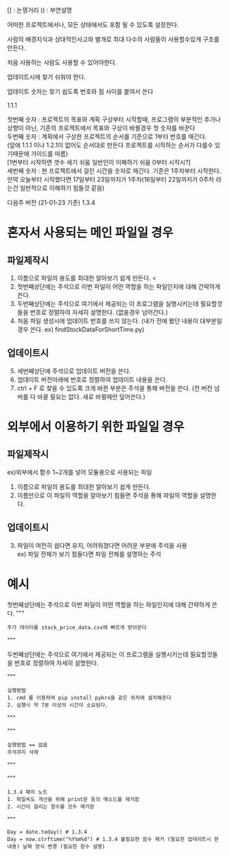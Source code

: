 [] : 논쟁거리 
() : 부연설명

어떠한 프로젝트에서나, 모든 상태에서도 포함 될 수 있도록 설정한다. 

사람의 배경지식과 상대적인사고와 별개로 최대 다수의 사람들이 사용할수있게 구조를 만든다.

처음 사용하는 사람도 사용할 수 있어야한다.

업데이트시에 찾기 쉬워야 한다. 

업데이트 숫자는 찾기 쉽도록 번호와 점 사이를 붙여서 쓴다

1.1.1

첫번째 숫자 : 프로젝트의 목표와 계획 구상부터 시작할때, 프로그램의 부분적인 추가나 상향이 아닌, 기존의 프로젝트에서 목표와 구상이 바뀔경우 첫 숫자를 바꾼다 <br>
두번째 숫자 : 계획에서 구상한 프로젝트의 순서를 기준으로 1부터 번호를 매긴다. <br>
(앞에 1.1.1 이나 1.2.1이 없어도 순서대로 만든다 프로젝트를 시작하는 순서가 다를수 있기때문에 가이드를 따름)<br>
[1번부터 시작하면 갯수 세기 쉬움 일반인이 이해하기 쉬움 0부터 시작시?]<br>
세번째 숫자 : 현 프로젝트에서 걸린 시간을 숫자로 매긴다. 기준은 1주차부터 시작한다.<br>
만약 오늘부터 시작했다면 17일부터 23일까지가 1주차(16일부터 22일까지가 0주차 라는건 일반적으로 이해하기 힘들것 같음)<br>

다음주 버전 (21-01-23 기준)
1.3.4

# 혼자서 사용되는 메인 파일일 경우
## 파일제작시
1. 이름으로 파일의 용도를 최대한 알아보기 쉽게 만든다. <
2. 첫번째상단에는 주석으로 이번 파일이 어떤 역할을 하는 파일인지에 대해 간략하게 쓴다.
3. 두번째상단에는 주석으로 여기에서 제공되는 이 프로그램을 실행시키는데 필요할것들을 번호로 정렬하여 자세히 설명한다. (없을경우 넘어간다.)
4. 처음 파일 생성시에 업데이트 번호를 쓰지 않는다. (내가 전에 봤던 내용이 대부분일경우 쓴다. ex) findStockDataForShortTime.py)

## 업데이트시
5. 세번째상단에 주석으로 업데이트 버전을 쓴다.
6. 업데이트 버전아래에 번호로 정렬하여 업데이트 내용을 쓴다.
7. ctrl + F 로 찾을 수 있도록 크게 바뀐 부분은 주석을 통해 버전을 쓴다. 
(전 버전 넘버를 다 바꿀 필요는 없다. 새로 바뀔때만 덮어쓴다.)   

# 외부에서 이용하기 위한 파일일 경우
## 파일제작시

ex)외부에서 함수 1~2개를 넣어 모듈용으로 사용되는 파일

1. 이름으로 파일의 용도를 최대한 알아보기 쉽게 만든다.
2. 이름만으로 이 파일의 역할을 알아보기 힘들면 주석을 통해 파일의 역할을 설명한다.

## 업데이트시
3. 파일이 여전히 쉽다면 유지, 어려워졌다면 어려운 부분에 주석을 사용 <br>
ex) 파일 전체가 보기 힘들다면 파일 전체를 설명하는 주석

# 예시
첫번째상단에는 주석으로 이번 파일이 어떤 역할을 하는 파일인지에 대해 간략하게 쓴다. 
"""

    주가 데이터를 stock_price_data.csv에 빠르게 받아온다 

"""

두번째상단에는 주석으로 여기에서 제공되는 이 프로그램을 실행시키는데 필요할것들을 번호로 정렬하여 자세히 설명한다.

"""

    실행방법
    1. cmd 를 이용하여 pip install pykrx을 같은 위치에 설치해준다
    2. 실행시 약 7분 이상의 시간이 소요된다.

"""


"""

    실행방법 == 없음
    주석까지 삭제

"""



"""

    1.3.4 패치 노트
    1. 파일속도 개선을 위해 print문 등의 메소드를 제거함
    2. 시간이 걸리는 함수를 모두 제거함 

"""


    Day = date.today() # 1.3.4
    Day = now.strftime("%Y%m%d") # 1.3.4 불필요한 함수 제거 (필요한 업데이트시 한 내용) 날짜 양식 변경 (필요한 함수 설명)
